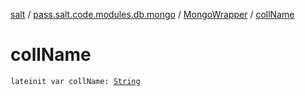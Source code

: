 [salt](../../index.md) / [pass.salt.code.modules.db.mongo](../index.md) / [MongoWrapper](index.md) / [collName](./coll-name.md)

# collName

`lateinit var collName: `[`String`](https://kotlinlang.org/api/latest/jvm/stdlib/kotlin/-string/index.html)
